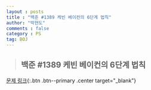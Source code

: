 ```yaml
---
layout : posts
title : "백준 #1389 케빈 베이컨의 6단계 법칙"
author: "박현도"
comments : false
category : PS
tag: BOJ
---
```


> ## 백준 #1389 케빈 베이컨의 6단계 법칙

[문제 링크](https://acmicpc.net/problem/1389){:.btn .btn--primary .center target="_blank"}

<script src="https://gist.github.com/hyundoarch/b7b6a6955158660b8e46a4a60727bcd8.js"></script>
